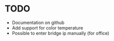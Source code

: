 # TODO

* Documentation on github
* Add support for color temperature
* Possible to enter bridge ip manually (for office)
